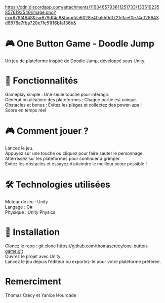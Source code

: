 https://cdn.discordapp.com/attachments/1163465793611251733/1335192358576193546/image.png?ex=679f4648&is=679df4c8&hm=fda6028e40a550df721e1aef0e74df28643d8678a7fba720e7fe51f16b1a136b&
# 🎮 One Button Game - Doodle Jump
Un jeu de plateforme inspiré de Doodle Jump, développé sous Unity.

# 🚀 Fonctionnalités
Gameplay simple : Une seule touche pour interagir.<br>
Génération aléatoire des plateformes : Chaque partie est unique.<br>
Obstacles et bonus : Évitez les pièges et collectez des power-ups !<br>
Score en temps réel <br>

# 🎮 Comment jouer ?
Lancez le jeu.<br>
Appuyez sur une touche ou cliquez pour faire sauter le personnage.<br>
Atterrissez sur les plateformes pour continuer à grimper.<br>
Évitez les obstacles et essayez d’atteindre le meilleur score possible !<br>

# 🛠️ Technologies utilisées
Moteur de jeu : Unity<br>
Langage : C#<br>
Physique : Unity Physics<br>

# 📌 Installation
Clonez le repo : 
git clone https://github.com/thomascrecy/one-button-game.git <br>
Ouvrez le projet avec Unity.<br>
Lancez le jeu depuis l’éditeur ou exportez-le pour votre plateforme préférée.<br>

# Remerciment 
Thomas Crecy et Yanice Hourcade